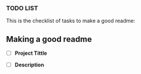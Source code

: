 ### TODO LIST
This is the checklist of tasks to make a good readme:

## **Making a good readme**

- [ ] **Project Tittle**
- [ ] **Description**

  